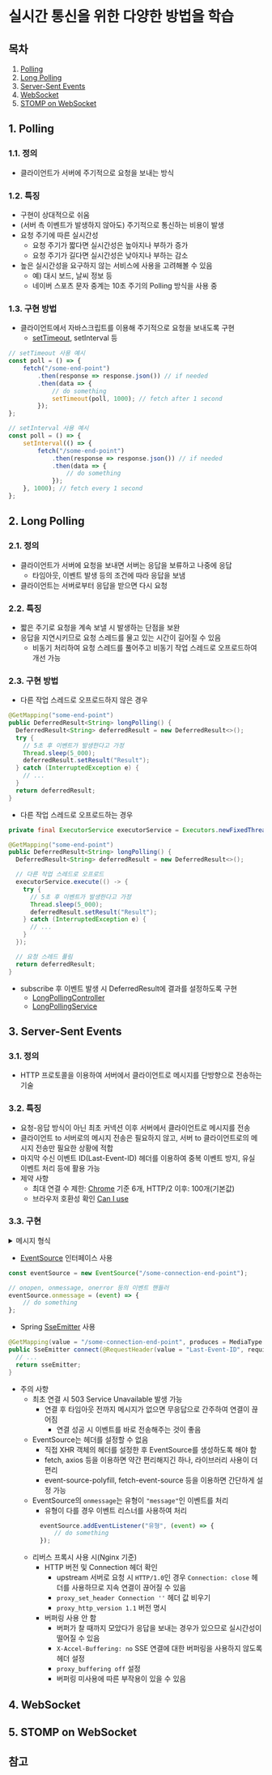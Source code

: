 # 실시간 통신을 위한 다양한 방법을 학습
## 목차

1. [Polling](#1-polling)
2. [Long Polling](#2-long-polling)
3. [Server-Sent Events](#3-server-sent-events)
4. [WebSocket](#4-websocket)
5. [STOMP on WebSocket](#5-stomp-on-websocket)

## 1. Polling

### 1.1. 정의
- 클라이언트가 서버에 주기적으로 요청을 보내는 방식

### 1.2. 특징

- 구현이 상대적으로 쉬움
- (서버 측 이벤트가 발생하지 않아도) 주기적으로 통신하는 비용이 발생
- 요청 주기에 따른 실시간성
    - 요청 주기가 짧다면 실시간성은 높아지나 부하가 증가
    - 요청 주기가 길다면 실시간성은 낮아지나 부하는 감소
- 높은 실시간성을 요구하지 않는 서비스에 사용을 고려해볼 수 있음
    - 예) 대시 보드, 날씨 정보 등
    - 네이버 스포츠 문자 중계는 10초 주기의 Polling 방식을 사용 중

### 1.3. 구현 방법

- 클라이언트에서 자바스크립트를 이용해 주기적으로 요청을 보내도록 구현
    - [setTimeout](https://github.com/mynuni/real-time-practice/blob/main/src/main/resources/static/js/polling/polling.js),
      setInterval 등

```javascript
// setTimeout 사용 예시
const poll = () => {
    fetch("/some-end-point")
        .then(response => response.json()) // if needed
        .then(data => {
            // do something
            setTimeout(poll, 1000); // fetch after 1 second
        });
};

// setInterval 사용 예시
const poll = () => {
    setInterval(() => {
        fetch("/some-end-point")
            .then(response => response.json()) // if needed
            .then(data => {
                // do something
            });
    }, 1000); // fetch every 1 second
};
```

## 2. Long Polling

### 2.1. 정의
- 클라이언트가 서버에 요청을 보내면 서버는 응답을 보류하고 나중에 응답
  - 타임아웃, 이벤트 발생 등의 조건에 따라 응답을 보냄
- 클라이언트는 서버로부터 응답을 받으면 다시 요청

### 2.2. 특징
- 짧은 주기로 요청을 계속 보낼 시 발생하는 단점을 보완
- 응답을 지연시키므로 요청 스레드를 물고 있는 시간이 길어질 수 있음
  - 비동기 처리하여 요청 스레드를 풀어주고 비동기 작업 스레드로 오프로드하여 개선 가능

### 2.3. 구현 방법
- 다른 작업 스레드로 오프로드하지 않은 경우
```java
@GetMapping("some-end-point")
public DeferredResult<String> longPolling() {
  DeferredResult<String> deferredResult = new DeferredResult<>();
  try {
    // 5초 후 이벤트가 발생한다고 가정
    Thread.sleep(5_000);
    deferredResult.setResult("Result");
  } catch (InterruptedException e) {
    // ...
  }
  return deferredResult;
}
```
- 다른 작업 스레드로 오프로드하는 경우
```java
private final ExecutorService executorService = Executors.newFixedThreadPool(10); // can be configured

@GetMapping("some-end-point")
public DeferredResult<String> longPolling() {
  DeferredResult<String> deferredResult = new DeferredResult<>();

  // 다른 작업 스레드로 오프로드
  executorService.execute(() -> {
    try {
      // 5초 후 이벤트가 발생한다고 가정
      Thread.sleep(5_000);
      deferredResult.setResult("Result");
    } catch (InterruptedException e) {
      // ...
    }
  });

  // 요청 스레드 풀림
  return deferredResult;
}

```
- subscribe 후 이벤트 발생 시 DeferredResult에 결과를 설정하도록 구현
  - [LongPollingController](https://github.com/mynuni/real-time-practice/blob/main/src/main/java/com/practice/springrealtime/controller/LongPollingController.java)
  - [LongPollingService](https://github.com/mynuni/real-time-practice/blob/main/src/main/java/com/practice/springrealtime/service/LongPollingService.java)

## 3. Server-Sent Events

### 3.1. 정의
- HTTP 프로토콜을 이용하여 서버에서 클라이언트로 메시지를 단방향으로 전송하는 기술

### 3.2. 특징
- 요청-응답 방식이 아닌 최초 커넥션 이후 서버에서 클라이언트로 메시지를 전송
- 클라이언트 to 서버로의 메시지 전송은 필요하지 않고, 서버 to 클라이언트로의 메시지 전송만 필요한 상황에 적합
- 마지막 수신 이벤트 ID(Last-Event-ID) 헤더를 이용하여 중복 이벤트 방지, 유실 이벤트 처리 등에 활용 가능
- 제약 사항
  - 최대 연결 수 제한: [Chrome](https://issues.chromium.org/issues/40329530) 기준 6개, HTTP/2 이후: 100개(기본값)
  - 브라우저 호환성 확인 [Can I use](https://caniuse.com/?search=Server-Sent%20Events)

### 3.3. 구현
<details>
  <summary>메시지 형식</summary>

```http
[Request]
GET /some-connection-end-point HTTP/1.1
Host: some-host
Accept: text/event-stream
```

```http
[Response]
HTTP/1.1 200 OK
Content-Type: text/event-stream
Transfer-Encoding: chunked
Cache-Control: no-cache
Connection: keep-alive
```

```http
id: some-id
event: some-event
data: some-data
...
```
</details>

- [EventSource](https://github.com/mynuni/real-time-practice/blob/main/src/main/resources/static/js/sse/sse.js) 인터페이스 사용
```javascript
const eventSource = new EventSource("/some-connection-end-point");

// onopen, onmessage, onerror 등의 이벤트 핸들러
eventSource.onmessage = (event) => {
    // do something
};
```
- Spring [SseEmitter](https://github.com/mynuni/real-time-practice/blob/main/src/main/java/com/practice/springrealtime/controller/SseController.java) 사용
```java
@GetMapping(value = "/some-connection-end-point", produces = MediaType.TEXT_EVENT_STREAM_VALUE)
public SseEmitter connect(@RequestHeader(value = "Last-Event-ID", required = false) Integer lastEventId) {
  // ...
  return sseEmitter;
}
```
- 주의 사항
  - 최초 연결 시 503 Service Unavailable 발생 가능
    - 연결 후 타임아웃 전까지 메시지가 없으면 무응답으로 간주하여 연결이 끊어짐
      - 연결 성공 시 이벤트를 바로 전송해주는 것이 좋음
  - EventSource는 헤더를 설정할 수 없음
    - 직접 XHR 객체의 헤더를 설정한 후 EventSource를 생성하도록 해야 함
    - fetch, axios 등을 이용하면 약간 편리해지긴 하나, 라이브러리 사용이 더 편리
    - event-source-polyfill, fetch-event-source 등을 이용하면 간단하게 설정 가능
  - EventSource의 `onmessage`는 유형이 `"message"`인 이벤트를 처리
    - 유형이 다를 경우 이벤트 리스너를 사용하여 처리
    ```javascript
      eventSource.addEventListener("유형", (event) => { 
          // do something
      });
      ```
  - 리버스 프록시 사용 시(Nginx 기준)
    - HTTP 버전 및 Connection 헤더 확인
      - upstream 서버로 요청 시 `HTTP/1.0`인 경우 `Connection: close` 헤더를 사용하므로 지속 연결이 끊어질 수 있음
      - `proxy_set_header Connection ''` 헤더 값 비우기
      - `proxy_http_version 1.1` 버전 명시
    - 버퍼링 사용 안 함
      - 버퍼가 찰 때까지 모았다가 응답을 보내는 경우가 있으므로 실시간성이 떨어질 수 있음
      - `X-Accel-Buffering: no` SSE 연결에 대한 버퍼링을 사용하지 않도록 헤더 설정
      - `proxy_buffering off` 설정
      - 버퍼링 미사용에 따른 부작용이 있을 수 있음
      
## 4. WebSocket

## 5. STOMP on WebSocket

## 참고

